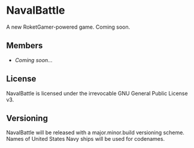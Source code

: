 NavalBattle
==========

A new RoketGamer-powered game. Coming soon.

## Members
* *Coming soon...*

## License
NavalBattle is licensed under the irrevocable GNU General Public License v3.

## Versioning
NavalBattle will be released with a major.minor.build versioning scheme. 
Names of United States Navy ships will be used for codenames.